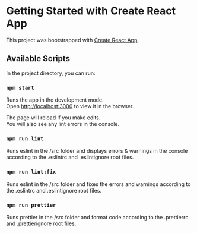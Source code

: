 # Getting Started with Create React App

This project was bootstrapped with [Create React App](https://github.com/facebook/create-react-app).

## Available Scripts

In the project directory, you can run:

### `npm start`

Runs the app in the development mode.\
Open [http://localhost:3000](http://localhost:3000) to view it in the browser.

The page will reload if you make edits.\
You will also see any lint errors in the console.

### `npm run lint`

Runs eslint in the /src folder and displays errors & warnings in the console according to the .eslintrc and .eslintignore root files.

### `npm run lint:fix`

Runs eslint in the /src folder and fixes the errors and warnings according to the .eslintrc and .eslintignore root files.

### `npm run prettier`

Runs prettier in the /src folder and format code according to the .prettierrc and .prettierignore root files.